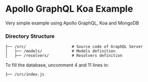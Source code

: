 # Apollo GraphQL Koa Example

Very simple example using Apollo GraphQL, Koa and MongoDB

### Directory Structure

```
├── /src/                    # Source code of GraphQL Server
│   ├── /models/             # Models definition
│   ├── /resolvers/          # Resolvers definition
```

To fill the database, uncomment 4 and 11 lines in:

```
├── /src/index.js
```
